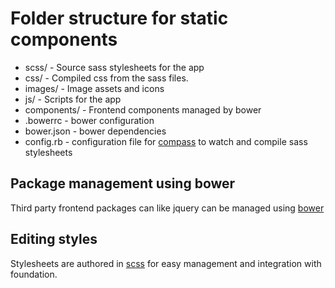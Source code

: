 # Folder structure for static components

* scss/ - Source sass stylesheets for the app
* css/ - Compiled css from the sass files.
* images/ - Image assets and icons
* js/ - Scripts for the app
* components/ - Frontend components managed by bower
* .bowerrc - bower configuration
* bower.json - bower dependencies
* config.rb - configuration file for [compass]() to watch and compile sass stylesheets

## Package management using bower

Third party frontend packages can like jquery can be managed using [bower](http://www.bower.io)

## Editing styles

Stylesheets are authored in [scss](http://sass-lang.com/) for easy management and integration with foundation.

##
